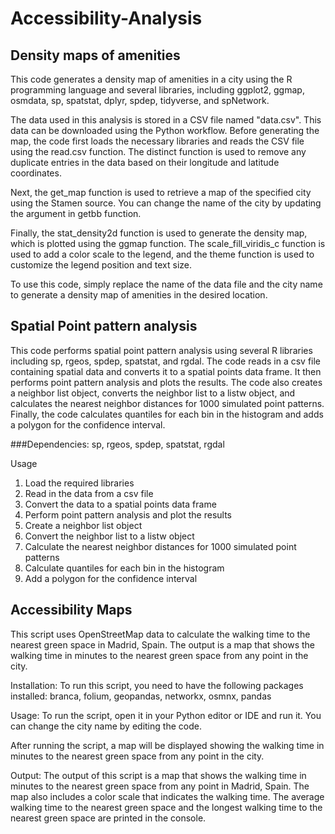 # Accessibility-Analysis

## Density maps of amenities

This code generates a density map of amenities in a city using the R programming language and several libraries, including ggplot2, ggmap, osmdata, sp, spatstat, dplyr, spdep, tidyverse, and spNetwork.

The data used in this analysis is stored in a CSV file named "data.csv". This data can be downloaded using the Python workflow. Before generating the map, the code first loads the necessary libraries and reads the CSV file using the read.csv function. The distinct function is used to remove any duplicate entries in the data based on their longitude and latitude coordinates.

Next, the get_map function is used to retrieve a map of the specified city using the Stamen source. You can change the name of the city by updating the argument in getbb function.

Finally, the stat_density2d function is used to generate the density map, which is plotted using the ggmap function. The scale_fill_viridis_c function is used to add a color scale to the legend, and the theme function is used to customize the legend position and text size.

To use this code, simply replace the name of the data file and the city name to generate a density map of amenities in the desired location.

## Spatial Point pattern analysis

This code performs spatial point pattern analysis using several R libraries including sp, rgeos, spdep, spatstat, and rgdal. The code reads in a csv file containing spatial data and converts it to a spatial points data frame. It then performs point pattern analysis and plots the results. The code also creates a neighbor list object, converts the neighbor list to a listw object, and calculates the nearest neighbor distances for 1000 simulated point patterns. Finally, the code calculates quantiles for each bin in the histogram and adds a polygon for the confidence interval.

###Dependencies: sp, rgeos, spdep, spatstat, rgdal

Usage
1. Load the required libraries
2. Read in the data from a csv file
3. Convert the data to a spatial points data frame
4. Perform point pattern analysis and plot the results
5. Create a neighbor list object
6. Convert the neighbor list to a listw object
7. Calculate the nearest neighbor distances for 1000 simulated point patterns
8. Calculate quantiles for each bin in the histogram
9. Add a polygon for the confidence interval

## Accessibility Maps

This script uses OpenStreetMap data to calculate the walking time to the nearest green space in Madrid, Spain. The output is a map that shows the walking time in minutes to the nearest green space from any point in the city.

Installation: To run this script, you need to have the following packages installed: branca, folium, geopandas, networkx, osmnx, pandas

Usage: To run the script, open it in your Python editor or IDE and run it. You can change the city name by editing the code.

After running the script, a map will be displayed showing the walking time in minutes to the nearest green space from any point in the city.

Output: The output of this script is a map that shows the walking time in minutes to the nearest green space from any point in Madrid, Spain. The map also includes a color scale that indicates the walking time. The average walking time to the nearest green space and the longest walking time to the nearest green space are printed in the console. 
